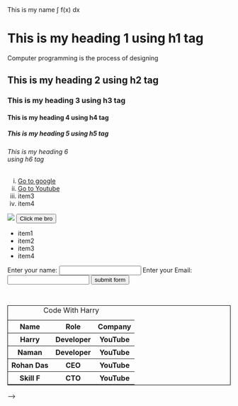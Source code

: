 <!--
<!DOCTYPE html>
<html>
<title>This is my title</title>
<!-- this is a comment -->
<head>

</head>
<body>

<div id="mydiv" class="redbox">
This is my name ∫ f(x) dx
</div>
<h1>This is my heading 1 using h1 tag</h1>
<p>Computer programming is the process of designing </p>
<h2>This is my heading 2 using h2 tag</h2>
<h3>This is my heading 3 using h3 tag</h3>
<h4>This is my heading 4 using h4 tag</h4>
<h5>This is my heading 5 using h5 tag</h5>
<h6>This is my heading 6 <br>using h6 tag</h6>

<ol type="i">
<li><a href="https://www.google.com">Go to google</a></li>
<li><a href ="https://www.youtube.com">Go to Youtube</a></li>
<li>item3</li>
<li>item4</li>
</ol>

<img src="https://upload.wikimedia.org/wikipedia/commons/4/46/Prog_one.png"/>
<button> Click me bro </button>
<ul>
<li>item1</li>
<li>item2</li>
<li>item3</li>
<li>item4</li>
</ul>

<form>
Enter your name: <input type="text"/>
Enter your Email: <input type="email"/>
<button type="submit">submit form</button>
</form>
<br/>
<table style="width:100%;border:1px solid black">
<caption> Code With Harry</caption>
<tr>
<th>Name</th>
<th>Role</th>
<th>Company</th>
</tr>

<tr>
<th>Harry</th>
<th>Developer</th>
<th>YouTube</th>
</tr>

<th>Naman</th>
<th>Developer</th>
<th>YouTube</th>
</tr>

<th>Rohan Das</th>
<th>CEO</th>
<th>YouTube</th>
</tr>

<th>Skill F</th>
<th>CTO</th>
<th>YouTube</th>
</tr>
</table>


</body>
</html>


-->
